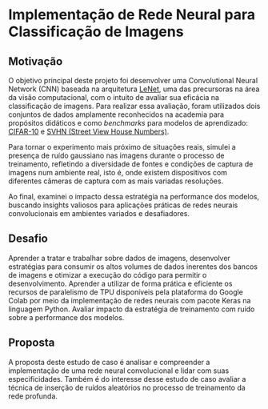 # Implementação de Rede Neural para Classificação de Imagens

## Motivação
O objetivo principal deste projeto foi desenvolver uma Convolutional Neural Network (CNN) baseada na arquitetura [LeNet](https://en.wikipedia.org/wiki/LeNet), uma das precursoras na área da visão computacional, com o intuito de avaliar sua eficácia na classificação de imagens. Para realizar essa avaliação, foram utilizados dois conjuntos de dados amplamente reconhecidos na academia para propósitos didáticos e como *benchmarks* para modelos de aprendizado: [CIFAR-10](https://www.cs.toronto.edu/~kriz/cifar.html) e [SVHN (Street View House Numbers)](https://www.tensorflow.org/datasets/catalog/svhn_cropped).

Para tornar o experimento mais próximo de situações reais, simulei a presença de ruído gaussiano nas imagens durante o processo de treinamento, refletindo a diversidade de fontes e condições de captura de imagens num ambiente real, isto é, onde existem dispositivos com diferentes câmeras de captura com as mais variadas resoluções.

Ao final, examinei o impacto dessa estratégia na performance dos modelos, buscando insights valiosos para aplicações práticas de redes neurais convolucionais em ambientes variados e desafiadores.

## Desafio 
Aprender a tratar e trabalhar sobre dados de imagens, desenvolver estratégias para consumir os altos volumes de dados inerentes dos bancos de imagens e otimizar a execução do código para permitir o desenvolvimento. Aprender a utilizar de forma prática e eficiente os recursos de paralelismo de TPU disponíveis pela plataforma do Google Colab por meio da implementação de redes neurais com pacote Keras na linguagem Python. Avaliar impacto da estratégia de treinamento com ruído sobre a performance dos modelos.

## Proposta

A proposta deste estudo de caso é analisar e compreender a implementação de uma rede neural convolucional e lidar com suas especificidades. Também é do interesse desse estudo de caso avaliar a técnica de inserção de ruídos aleatórios no processo de treinamento da rede profunda. 
